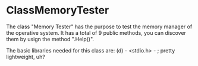 # ClassMemoryTester
The class "Memory Tester" has the purpose to test the memory manager of the operative system.
It has a total of 9 public methods, you can discover them by usign the method ".Help()".


The basic libraries needed for this class are: <iostream>(d) - <stdio.h> - <typeinfo>; pretty lightweight, uh?
